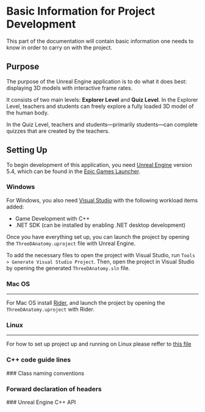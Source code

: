 # Basic Information for Project Development

This part of the documentation will contain basic information one needs to know in order to carry on with the project.

## Purpose 

The purpose of the Unreal Engine application is to do what it does best: displaying 3D models with interactive frame rates.

It consists of two main levels: **Explorer Level** and **Quiz Level**. In the Explorer Level, teachers and students can freely explore a fully loaded 3D model of the human body.

In the Quiz Level, teachers and students—primarily students—can complete quizzes that are created by the teachers.

## Setting Up 

To begin development of this application, you need [Unreal Engine](https://www.unrealengine.com/en-US) version 5.4, which can be found in the [Epic Games Launcher](https://store.epicgames.com/en-US/download).

### Windows

For Windows, you also need [Visual Studio](https://visualstudio.microsoft.com) with the following workload items added:

- Game Development with C++
- .NET SDK (can be installed by enabling .NET desktop development)

Once you have everything set up, you can launch the project by opening the `ThreeDAnatomy.uproject` file with Unreal Engine. 

To add the necessary files to open the project with Visual Studio, run `Tools > Generate Visual Studio Project`. Then, open the project in Visual Studio by opening the generated `ThreeDAnatomy.sln` file.

### Mac OS

----------------

For Mac OS install [Rider](https://www.jetbrains.com/rider/), and launch the project by opening the `ThreeDAnatomy.uproject` with Rider.

### Linux

-----------------

For how to set up project up and running on Linux please reffer to [this file](/VirtualAnatomy/Linux-set-up) 


### C++ code guide lines 

### Class naming conventions

### Forward declaration of headers 

### Unreal Engine C++ API 

